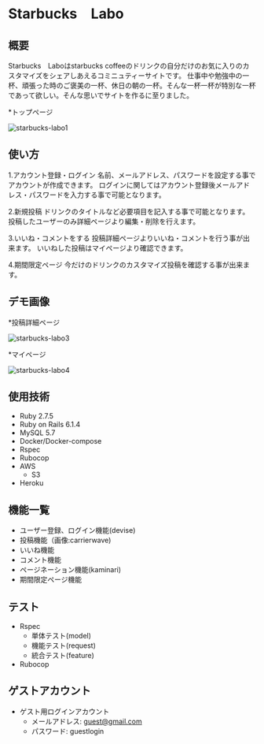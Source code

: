 # Starbucks　Labo

## 概要

Starbucks　Laboはstarbucks coffeeのドリンクの自分だけのお気に入りのカスタマイズをシェアしあえるコミニュティーサイトです。
仕事中や勉強中の一杯、頑張った時のご褒美の一杯、休日の朝の一杯。そんな一杯一杯が特別な一杯であって欲しい。そんな思いでサイトを作るに至りました。

*トップページ

![starbucks-labo1](https://user-images.githubusercontent.com/94495458/168611216-97ee655f-9258-4597-a319-fdd3db81f35c.png)

## 使い方

1.アカウント登録・ログイン
名前、メールアドレス、パスワードを設定する事でアカウントが作成できます。
ログインに関してはアカウント登録後メールアドレス・パスワードを入力する事で可能となります。

2.新規投稿
ドリンクのタイトルなど必要項目を記入する事で可能となります。
投稿したユーザーのみ詳細ページより編集・削除を行えます。

3.いいね・コメントをする
投稿詳細ページよりいいね・コメントを行う事が出来ます。
いいねした投稿はマイページより確認できます。

4.期間限定ページ
今だけのドリンクのカスタマイズ投稿を確認する事が出来ます。

## デモ画像

*投稿詳細ページ

![starbucks-labo3](https://user-images.githubusercontent.com/94495458/168611867-9d180999-b9a5-44fb-a681-96bbc53267f3.png)

*マイページ

![starbucks-labo4](https://user-images.githubusercontent.com/94495458/168612023-a7a89b49-8b92-4255-86fd-04d5464c1407.png)

## 使用技術

* Ruby 2.7.5
* Ruby on Rails 6.1.4
* MySQL 5.7
* Docker/Docker-compose
* Rspec
* Rubocop
* AWS
  * S3
* Heroku

## 機能一覧

* ユーザー登録、ログイン機能(devise)
* 投稿機能（画像:carrierwave)
* いいね機能
* コメント機能
* ページネーション機能(kaminari)
* 期間限定ページ機能

## テスト

* Rspec
  * 単体テスト(model)
  * 機能テスト(request)
  * 統合テスト(feature)
* Rubocop

## ゲストアカウント

* ゲスト用ログインアカウント
  * メールアドレス: guest@gmail.com
  * パスワード: guestlogin

